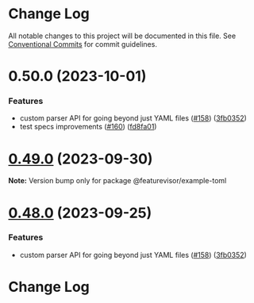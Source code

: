 # Change Log

All notable changes to this project will be documented in this file.
See [Conventional Commits](https://conventionalcommits.org) for commit guidelines.

# 0.50.0 (2023-10-01)


### Features

* custom parser API for going beyond just YAML files ([#158](https://github.com/joanrm20/featurevisor/issues/158)) ([3fb0352](https://github.com/joanrm20/featurevisor/commit/3fb0352e168d3f186bd54108eead789ec44da217))
* test specs improvements ([#160](https://github.com/joanrm20/featurevisor/issues/160)) ([fd8fa01](https://github.com/joanrm20/featurevisor/commit/fd8fa01f517bcfd5dfde80f311a9c546dd481ff1))





# [0.49.0](https://github.com/featurevisor/featurevisor/compare/v0.48.0...v0.49.0) (2023-09-30)

**Note:** Version bump only for package @featurevisor/example-toml





# [0.48.0](https://github.com/featurevisor/featurevisor/compare/v0.47.7...v0.48.0) (2023-09-25)


### Features

* custom parser API for going beyond just YAML files ([#158](https://github.com/featurevisor/featurevisor/issues/158)) ([3fb0352](https://github.com/featurevisor/featurevisor/commit/3fb0352e168d3f186bd54108eead789ec44da217))





# Change Log
